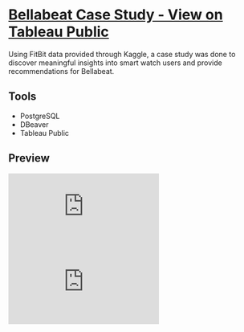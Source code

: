 # [Bellabeat Case Study - View on Tableau Public](https://public.tableau.com/views/BellabeatCaseStudy_16588024394680/D1-Title?:language=en-US&:display_count=n&:origin=viz_share_link)
Using FitBit data provided through Kaggle, a case study was done to discover meaningful insights into smart watch users and provide recommendations for Bellabeat.

## Tools
* PostgreSQL
* DBeaver
* Tableau Public

## Preview

![Bellabeat-preview-1.pdf](https://github.com/ryyanpark/My-Data-Visualizations/files/9356924/Bellabeat-preview-1.pdf)
![Bellabeat-preview-2.pdf](https://github.com/ryyanpark/My-Data-Visualizations/files/9356925/Bellabeat-preview-2.pdf)



